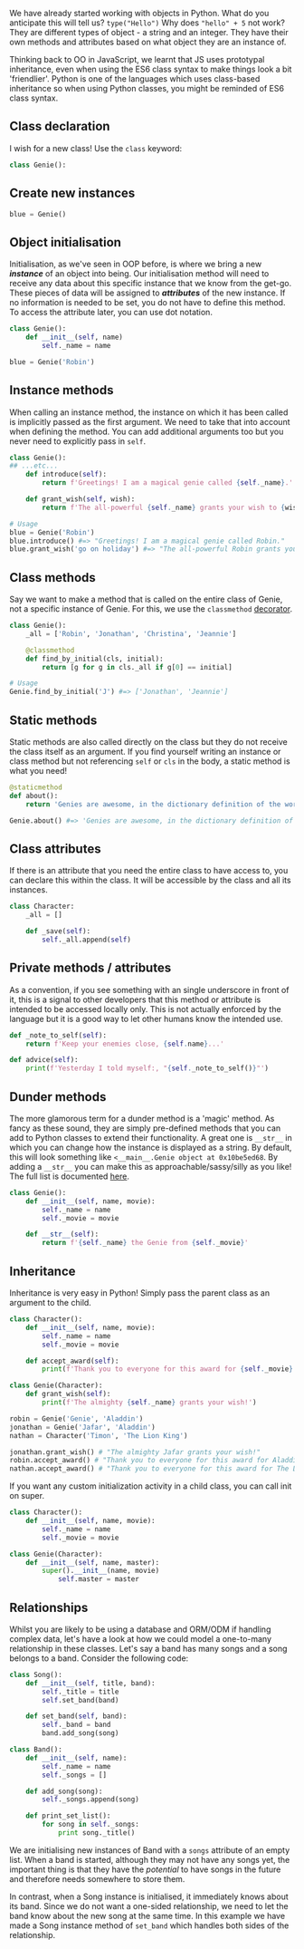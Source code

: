 We have already started working with objects in Python. What do you anticipate this will tell us? `type("Hello")`
Why does `"hello" + 5` not work? They are different types of object - a string and an integer. They have their own methods and attributes based on what object they are an instance of.

Thinking back to OO in JavaScript, we learnt that JS uses prototypal inheritance, even when using the ES6 class syntax to make things look a bit 'friendlier'. Python is one of the languages which uses class-based inheritance so when using Python classes, you might be reminded of ES6 class syntax.

## Class declaration
I wish for a new class! Use the `class` keyword:
```python
class Genie():
```

## Create new instances
```python
blue = Genie()
```

## Object initialisation
Initialisation, as we've seen in OOP before, is where we bring a new ***instance*** of an object into being. Our initialisation method will need to receive any data about this specific instance that we know from the get-go. These pieces of data will be assigned to ***attributes*** of the new instance. If no information is needed to be set, you do not have to define this method. To access the attribute later, you can use dot notation.
```python
class Genie():
    def __init__(self, name)
        self._name = name

blue = Genie('Robin')
```

## Instance methods
When calling an instance method, the instance on which it has been called is implicitly passed as the first argument. We need to take that into account when defining the method. You can add additional arguments too but you never need to explicitly pass in `self`.
```python
class Genie():
## ...etc...
    def introduce(self):
        return f'Greetings! I am a magical genie called {self._name}.'

    def grant_wish(self, wish):
        return f'The all-powerful {self._name} grants your wish to {wish}!'

# Usage
blue = Genie('Robin')
blue.introduce() #=> "Greetings! I am a magical genie called Robin."
blue.grant_wish('go on holiday') #=> "The all-powerful Robin grants your wish to go on holiday!"
```

## Class methods
Say we want to make a method that is called on the entire class of Genie, not a specific instance of Genie. For this, we use the `classmethod` [decorator](https://www.python.org/dev/peps/pep-0318/).
```python
class Genie():
    _all = ['Robin', 'Jonathan', 'Christina', 'Jeannie']

    @classmethod
    def find_by_initial(cls, initial):
        return [g for g in cls._all if g[0] == initial]

# Usage
Genie.find_by_initial('J') #=> ['Jonathan', 'Jeannie']     
```

## Static methods
Static methods are also called directly on the class but they do not receive the class itself as an argument. If you find yourself writing an instance or class method but not referencing `self` or `cls` in the body, a static method is what you need!
```python
@staticmethod
def about():
    return 'Genies are awesome, in the dictionary definition of the word.'

Genie.about() #=> 'Genies are awesome, in the dictionary definition of the word.'
```

## Class attributes
If there is an attribute that you need the entire class to have access to, you can declare this within the class. It will be accessible by the class and all its instances.
```python
class Character:
    _all = []

    def _save(self):
        self._all.append(self)
```


## Private methods / attributes
As a convention, if you see something with an single underscore in front of it, this is a signal to other developers that this method or attribute is intended to be accessed locally only. This is not actually enforced by the language but it is a good way to let other humans know the intended use.
```python
def _note_to_self(self):
    return f'Keep your enemies close, {self.name}...'

def advice(self):
    print(f'Yesterday I told myself:, "{self._note_to_self()}"')
```

## Dunder methods
The more glamorous term for a dunder method is a 'magic' method. As fancy as these sound, they are simply pre-defined methods that you can add to Python classes to extend their functionality. A great one is `__str__` in which you can change how the instance is displayed as a string. By default, this will look something like `<__main__.Genie object at 0x10be5ed68`. By adding a `__str__` you can make this as approachable/sassy/silly as you like! The full list is documented [here](https://docs.python.org/3/reference/datamodel.html#special-method-names).
```python
class Genie():
    def __init__(self, name, movie):
        self._name = name
        self._movie = movie

    def __str__(self):
        return f'{self._name} the Genie from {self._movie}'
```

## Inheritance
Inheritance is very easy in Python! Simply pass the parent class as an argument to the child.
```python
class Character():
    def __init__(self, name, movie):
        self._name = name
        self._movie = movie

    def accept_award(self):
        print(f'Thank you to everyone for this award for {self._movie}.')

class Genie(Character):
    def grant_wish(self):
        print(f'The almighty {self._name} grants your wish!')

robin = Genie('Genie', 'Aladdin')
jonathan = Genie('Jafar', 'Aladdin')
nathan = Character('Timon', 'The Lion King')

jonathan.grant_wish() # "The almighty Jafar grants your wish!"
robin.accept_award() # "Thank you to everyone for this award for Aladdin."
nathan.accept_award() # "Thank you to everyone for this award for The Lion King."
```

If you want any custom initialization activity in a child class, you can call init on super.
```python
class Character():
    def __init__(self, name, movie):
        self._name = name
        self._movie = movie

class Genie(Character):
    def __init__(self, name, master):
        super().__init__(name, movie)
            self.master = master
```

## Relationships
Whilst you are likely to be using a database and ORM/ODM if handling complex data, let's have a look at how we could model a one-to-many relationship in these classes. Let's say a band has many songs and a song belongs to a band. Consider the following code:

```python
class Song():
    def __init__(self, title, band):
        self._title = title
        self.set_band(band)

    def set_band(self, band):
        self._band = band
        band.add_song(song)

class Band():
    def __init__(self, name):
        self._name = name
        self._songs = []

    def add_song(song):
        self._songs.append(song)

    def print_set_list():
        for song in self._songs:
            print song._title()

```

We are initialising new instances of Band with a `songs` attribute of an empty list. When a band is started, although they may not have any songs yet, the important thing is that they have the *potential* to have songs in the future and therefore needs somewhere to store them.

In contrast, when a Song instance is initialised, it immediately knows about its band. Since we do not want a one-sided relationship, we need to let the band know about the new song at the same time. In this example we have made a Song instance method of `set_band` which handles both sides of the relationship.